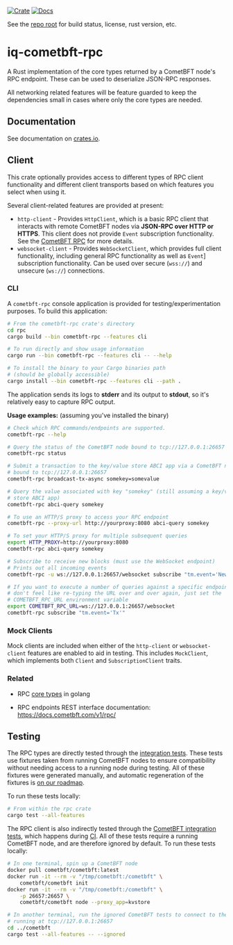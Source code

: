 [![Crate][crate-image]][crate-link]
[![Docs][docs-image]][docs-link]

See the [repo root] for build status, license, rust version, etc.

# iq-cometbft-rpc

A Rust implementation of the core types returned by a CometBFT node's RPC 
endpoint. These can be used to deserialize JSON-RPC responses.

All networking related features will be feature guarded to keep the
dependencies small in cases where only the core types are needed.

## Documentation

See documentation on [crates.io][docs-link].

## Client

This crate optionally provides access to different types of RPC client
functionality and different client transports based on which features you
select when using it.

Several client-related features are provided at present:

* `http-client` - Provides `HttpClient`, which is a basic RPC client that
  interacts with remote CometBFT nodes via **JSON-RPC over HTTP or
  HTTPS**. This client does not provide `Event` subscription
  functionality. See the [CometBFT RPC] for more details.
* `websocket-client` - Provides `WebSocketClient`, which provides full
  client functionality, including general RPC functionality as well as
  `Event`] subscription functionality. Can be used over secure
  (`wss://`) and unsecure (`ws://`) connections.

### CLI

A `cometbft-rpc` console application is provided for testing/experimentation
purposes. To build this application:

```bash
# From the cometbft-rpc crate's directory
cd rpc
cargo build --bin cometbft-rpc --features cli

# To run directly and show usage information
cargo run --bin cometbft-rpc --features cli -- --help

# To install the binary to your Cargo binaries path
# (should be globally accessible)
cargo install --bin cometbft-rpc --features cli --path .
```

The application sends its logs to **stderr** and its output to **stdout**, so
it's relatively easy to capture RPC output.

**Usage examples:** (assuming you've installed the binary)

```bash
# Check which RPC commands/endpoints are supported.
cometbft-rpc --help

# Query the status of the CometBFT node bound to tcp://127.0.0.1:26657
cometbft-rpc status

# Submit a transaction to the key/value store ABCI app via a CometBFT node
# bound to tcp://127.0.0.1:26657
cometbft-rpc broadcast-tx-async somekey=somevalue

# Query the value associated with key "somekey" (still assuming a key/value
# store ABCI app)
cometbft-rpc abci-query somekey

# To use an HTTP/S proxy to access your RPC endpoint
cometbft-rpc --proxy-url http://yourproxy:8080 abci-query somekey

# To set your HTTP/S proxy for multiple subsequent queries
export HTTP_PROXY=http://yourproxy:8080
cometbft-rpc abci-query somekey

# Subscribe to receive new blocks (must use the WebSocket endpoint)
# Prints out all incoming events
cometbft-rpc -u ws://127.0.0.1:26657/websocket subscribe "tm.event='NewBlock'"

# If you want to execute a number of queries against a specific endpoint and
# don't feel like re-typing the URL over and over again, just set the
# COMETBFT_RPC_URL environment variable
export COMETBFT_RPC_URL=ws://127.0.0.1:26657/websocket
cometbft-rpc subscribe "tm.event='Tx'"
```

### Mock Clients

Mock clients are included when either of the `http-client` or
`websocket-client` features are enabled to aid in testing. This includes
`MockClient`, which implements both `Client` and `SubscriptionClient`
traits.

### Related

- RPC [core types] in golang
  
- RPC endpoints REST interface documentation:
  <https://docs.cometbft.com/v1/rpc/>

## Testing

The RPC types are directly tested through the [integration
tests](./tests/integration.rs). These tests use fixtures taken from running
CometBFT nodes to ensure compatibility without needing access to a running
node during testing. All of these fixtures were generated manually, and
automatic regeneration of the fixtures is [on our roadmap][autogen-fixtures].

To run these tests locally:

```bash
# From within the rpc crate
cargo test --all-features
```

The RPC client is also indirectly tested through the [CometBFT integration
tests](../cometbft/tests/integration.rs), which happens during
[CI](../.github/workflows/test.yml). All of these tests require a running
CometBFT node, and are therefore ignored by default. To run these tests
locally:

```bash
# In one terminal, spin up a CometBFT node
docker pull cometbft/cometbft:latest
docker run -it --rm -v "/tmp/cometbft:/cometbft" \
    cometbft/cometbft init
docker run -it --rm -v "/tmp/cometbft:/cometbft" \
    -p 26657:26657 \
    cometbft/cometbft node --proxy_app=kvstore

# In another terminal, run the ignored CometBFT tests to connect to the node
# running at tcp://127.0.0.1:26657
cd ../cometbft
cargo test --all-features -- --ignored
```

[//]: # (badges)

[crate-image]: https://img.shields.io/crates/v/iq-cometbft-rpc.svg
[crate-link]: https://crates.io/crates/iq-cometbft-rpc
[docs-image]: https://docs.rs/iq-cometbft-rpc/badge.svg
[docs-link]: https://docs.rs/iq-cometbft-rpc/

[//]: # (general links)

[repo root]: https://github.com/iqlusioninc/cometbft-rs
[cometbft]: https://github.com/cometbft/cometbft
[core types]: https://github.com/cometbft/cometbft/blob/8b4a30fada85fccd8f0cb15009344f1cbd8de616/rpc/core/types/responses.go#L1
[cometbft.rs]: https://crates.io/crates/cometbft
[CometBFT RPC]: https://docs.cometbft.com/v1/rpc/
[`/subscribe` endpoint]: https://docs.cometbft.com/v1/rpc/#/Websocket/subscribe
[autogen-fixtures]: https://github.com/informalsystems/tendermint-rs/issues/612
